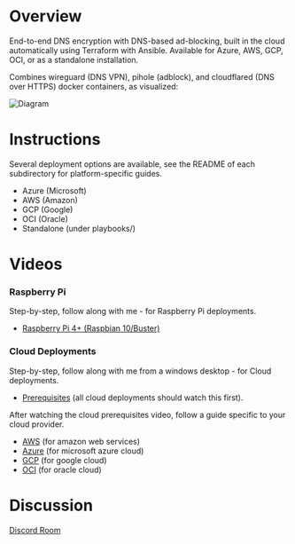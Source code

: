 # Overview
End-to-end DNS encryption with DNS-based ad-blocking, built in the cloud automatically using Terraform with Ansible. Available for Azure, AWS, GCP, OCI, or as a standalone installation.

Combines wireguard (DNS VPN), pihole (adblock), and cloudflared (DNS over HTTPS) docker containers, as visualized:

![Diagram](diagram.png)

# Instructions
Several deployment options are available, see the README of each subdirectory for platform-specific guides.
- Azure (Microsoft)
- AWS (Amazon)
- GCP (Google)
- OCI (Oracle)
- Standalone (under playbooks/)

# Videos
### Raspberry Pi
Step-by-step, follow along with me - for Raspberry Pi deployments.
- [Raspberry Pi 4+ (Raspbian 10/Buster)](https://youtu.be/HMqz8c2UHG4)

### Cloud Deployments
Step-by-step, follow along with me from a windows desktop - for Cloud deployments.
- [Prerequisites](https://youtu.be/9VFexErMlvo) (all cloud deployments should watch this first).

After watching the cloud prerequisites video, follow a guide specific to your cloud provider.
- [AWS](https://youtu.be/zNElF0iS2bM) (for amazon web services)
- [Azure](https://youtu.be/eZKptCWW-RI) (for microsoft azure cloud)
- [GCP](https://youtu.be/EZyn6dEdqe0) (for google cloud)
- [OCI](https://youtu.be/bVoO6XRNhJs) (for oracle cloud)

# Discussion
[Discord Room](https://discord.gg/zmu6GVnPnj)
